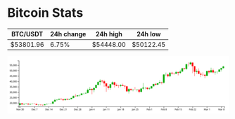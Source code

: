# Bitcoin Stats

BTC/USDT|24h change|24h high|24h low|
|---|---|---|---|
|$53801.96|6.75%|$54448.00|$50122.45|

<img src="./chart.svg">
